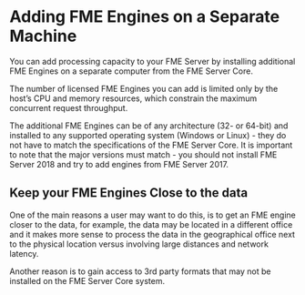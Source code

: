 # Adding FME Engines on a Separate Machine #

You can add processing capacity to your FME Server by installing additional FME Engines on a separate computer from the FME Server Core.

The number of licensed FME Engines you can add is limited only by the host’s CPU and memory resources, which constrain the maximum concurrent request throughput.

The additional FME Engines can be of any architecture (32- or 64-bit) and installed to any supported operating system (Windows or Linux) - they do not have to match the specifications of the FME Server Core. It is important to note that the major versions must match - you should not install FME Server 2018 and try to add engines from FME Server 2017.

## Keep your FME Engines Close to the data ##

One of the main reasons a user may want to do this, is to get an FME engine closer to the data, for example, the data may be located in a different office and it makes more sense to process the data in the geographical office next to the physical location versus involving large distances and network latency.  

Another reason is to gain access to 3rd party formats that may not be installed on the FME Server Core system.
